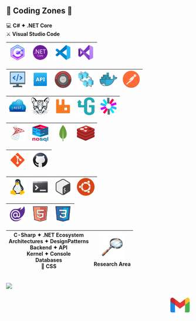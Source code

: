 ## 🚧 Coding Zones 🧐
💻 **C# ✦ .NET Core**<br />
⚔️ **Visual Studio Code**

| <img src="skills/c-sharp.png" alt="c-sharp" width="48" height="48"> | <img src="skills/dotnet.png" alt="dotnet" width="48" height="48"> | <img src="skills/vscode.png" alt="vscode" width="48" height="48"> | <img src="skills/visual-studio.png" alt="visual-studio" width="48" height="48"> |
|:---:|:---:|:---:|:---:|

| <img src="skills/backend.png" alt="backend" width="48" height="48"> | <img src="skills/api.png" alt="api" width="48" height="48"> | <img src="skills/clean-architecture.png" alt="clean-architecture" width="48" height="48"> | <img src="skills/microservices-architecture.png" alt="microservices-architecture" width="48" height="48"> | <img src="skills/docker.png" alt="docker" width="48" height="48"> | <img src="skills/postman.png" alt="postman" width="48" height="48"> |
|:---:|:---:|:---:|:---:|:---:|:---:|


| <img src="skills/rest.png" alt="rest" width="48" height="48"> | <img src="skills/ocelot.png" alt="ocelot" width="48" height="48"> | <img src="skills/rabbitmq.png" alt="rabbitmq" width="48" height="48"> | <img src="skills/grpc.png" alt="grpc" width="48" height="48"> | <img src="skills/jwt.png" alt="jwt" width="48" height="48"> |
|:---:|:---:|:---:|:---:|:---:|


| <img src="skills/sql-server.png" alt="sql-server" width="48" height="48"> | <img src="skills/nosql.png" alt="nosql" width="48" height="48"> | <img src="skills/mongodb.png" alt="mongodb" width="48" height="48"> | <img src="skills/redis.png" alt="redis" width="48" height="48"> |
|:---:|:---:|:---:|:---:|

| <img src="skills/git.png" alt="git" width="48" height="48"> | <img src="skills/github.png" alt="github" width="48" height="48"> |
|:---:|:---:|

| <img src="skills/linux.png" alt="linux" width="48" height="48"> | <img src="skills/terminal.png" alt="terminal" width="48" height="48"> | <img src="skills/bash.png" alt="bash" width="48" height="48"> | <img src="skills/ubuntu.png" alt="ubuntu" width="48" height="48"> |
|:---:|:---:|:---:|:---:|

| <img src="skills/blazor.png" alt="blazor" width="48" height="48"> | <img src="skills/html.png" alt="html" width="48" height="48"> | <img src="skills/css.png" alt="css" width="48" height="48"> |
|:---:|:---:|:---:|

| C-Sharp ✦ .NET Ecosystem <br> Architectures ✦ DesignPatterns <br> Backend ✦ API <br> Kernel ✦ Console <br> Databases <br> 🌈 CSS | <img src="icons/explore.png" alt="explore" width="70" height="70"> <br> Research Area |
|:---:|:---:|

<br />
<img align="center"
     src="https://github-readme-stats.vercel.app/api/top-langs/?username=fault3r&layout=compact&theme=apprentice&hide_border=true&hide=javascript" />

<p align="right">
  <a href="mailto:hamed.damaavandi@gmail.com">
    <img src="skills/gmail.png" alt="gmail" width="60" height="60" />
  </a>
  <a href="https://www.instagram.com/hamed.damaavandi/">
    <img src="skills/instagram.png" alt="instagram" width="60" height="60 />
  </a>
</p>
